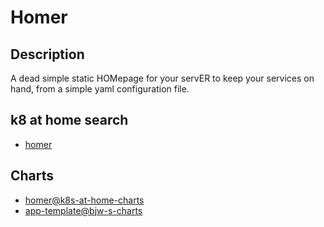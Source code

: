 # Homer

## Description

A dead simple static HOMepage for your servER to keep your services on hand, from a simple yaml configuration file.

## k8 at home search

- [homer](https://nanne.dev/k8s-at-home-search/#/homer)

## Charts

- [homer@k8s-at-home-charts](https://k8s-at-home.com/charts/)
- [app-template@bjw-s-charts](https://bjw-s.github.io/helm-charts/)
